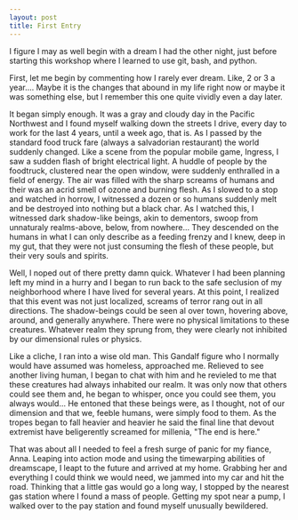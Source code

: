 ```yaml
---
layout: post
title: First Entry
---
```


I figure I may as well begin with a dream I had the other night, just before starting this workshop where I learned to use git, bash, and python. 

<p>
First, let me begin by commenting how I rarely ever dream. Like, 2 or 3 a year.... Maybe it is the changes that abound in my life right now or maybe it was something else, but I remember this one quite vividly even a day later. 

<p>
It began simply enough. It was a gray and cloudy day in the Pacific Northwest and I found myself walking down the streets I drive, every day to work for the last 4 years, until a week ago, that is. As I passed by the standard food truck fare (always a salvadorian restaurant) the world suddenly changed. Like a scene from the popular mobile game, Ingress, I saw a sudden flash of bright electrical light. A huddle of people by the foodtruck, clustered near the open window, were suddenly enthralled in a field of energy. The air was filled with the sharp screams of humans and their was an acrid smell of ozone and burning flesh. As I slowed to a stop and watched in horrow, I witnessed a dozen or so humans suddenly melt and be destroyed into nothing but a black char. As I watched this, I witnessed dark shadow-like beings, akin to dementors, swoop from unnaturaly realms-above, below, from nowhere... They descended on the humans in what I can only describe as a feeding frenzy and I knew, deep in my gut, that they were not just consuming the flesh of these people, but their very souls and spirits.

<p>
Well, I noped out of there pretty damn quick. Whatever I had been planning left my mind in a hurry and I began to run back to the safe seclusion of my neighborhood where I have lived for several years. At this point, I realized that this event was not just localized, screams of terror rang out in all directions. The shadow-beings could be seen al over town, hovering above, around, and generally anywhere. There were no physical limitations to these creatures. Whatever realm they sprung from, they were clearly not inhibited by our dimensional rules or physics. 

<p> Like a cliche, I ran into a wise old man. This Gandalf figure who I normally would have assumed was homeless, approached me. Relieved to see another living human, I began to chat with him and he revieled to me that these creatures had always inhabited our realm. It was only now that others could see them and, he began to whisper, once you could see them, you always would... He entoned that these beings were, as I thought, not of our dimension and that we, feeble humans, were simply food to them. As the tropes began to fall heavier and heavier he said the final line that devout extremist have beligerently screamed for millenia, "The end is here."

<p>
That was about all I needed to feel a fresh surge of panic for my fiance, Anna. Leaping into action mode and using the timewarping abilities of dreamscape, I leapt to the future and arrived at my home. Grabbing her and everything I could think we would need, we jammed into my car and hit the road. Thinking that a little gas would go a long way, I stopped by the nearest gas station where I found a mass of people. Getting my spot near a pump, I walked over to the pay station and found myself unusually bewildered. 